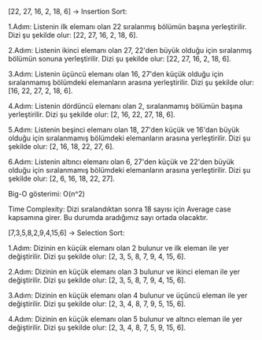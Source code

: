 [22, 27, 16, 2, 18, 6] -> Insertion Sort:

1.Adım: Listenin ilk elemanı olan 22 sıralanmış bölümün başına yerleştirilir. Dizi şu şekilde olur: [22, 27, 16, 2, 18, 6].

2.Adım: Listenin ikinci elemanı olan 27, 22'den büyük olduğu için sıralanmış bölümün sonuna yerleştirilir. Dizi şu şekilde olur: [22, 27, 16, 2, 18, 6].

3.Adım: Listenin üçüncü elemanı olan 16, 27'den küçük olduğu için sıralanmamış bölümdeki elemanların arasına yerleştirilir. Dizi şu şekilde olur: [16, 22, 27, 2, 18, 6].

4.Adım: Listenin dördüncü elemanı olan 2, sıralanmamış bölümün başına yerleştirilir. Dizi şu şekilde olur: [2, 16, 22, 27, 18, 6].

5.Adım: Listenin beşinci elemanı olan 18, 27'den küçük ve 16'dan büyük olduğu için sıralanmamış bölümdeki elemanların arasına yerleştirilir. Dizi şu şekilde olur: [2, 16, 18, 22, 27, 6].

6.Adım: Listenin altıncı elemanı olan 6, 27'den küçük ve 22'den büyük olduğu için sıralanmamış bölümdeki elemanların arasına yerleştirilir. Dizi şu şekilde olur: [2, 6, 16, 18, 22, 27].


Big-O gösterimi: O(n^2)

Time Complexity: Dizi sıralandıktan sonra 18 sayısı için Average case kapsamına girer. Bu durumda aradığımız sayı ortada olacaktır.

[7,3,5,8,2,9,4,15,6] -> Selection Sort:

1.Adım: Dizinin en küçük elemanı olan 2 bulunur ve ilk eleman ile yer değiştirilir. Dizi şu şekilde olur: [2, 3, 5, 8, 7, 9, 4, 15, 6].

2.Adım: Dizinin en küçük elemanı olan 3 bulunur ve ikinci eleman ile yer değiştirilir. Dizi şu şekilde olur: [2, 3, 5, 8, 7, 9, 4, 15, 6].

3.Adım: Dizinin en küçük elemanı olan 4 bulunur ve üçüncü eleman ile yer değiştirilir. Dizi şu şekilde olur: [2, 3, 4, 8, 7, 9, 5, 15, 6].

4.Adım: Dizinin en küçük elemanı olan 5 bulunur ve altıncı eleman ile yer değiştirilir. Dizi şu şekilde olur: [2, 3, 4, 8, 7, 5, 9, 15, 6].
